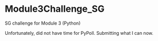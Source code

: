 # Module3Challenge_SG
SG challenge for Module 3 (Python)

Unfortunately, did not have time for PyPoll.  Submitting what I can now.
